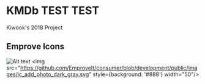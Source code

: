 # KMDb TEST TEST
Kiwook's 2018 Project 


## Emprove Icons

![Alt text](https://github.com/EmproveIt/consumer/blob/development/public/images/ic_add_photo_dark_gray.svg)
<img src="https://github.com/EmproveIt/consumer/blob/development/public/images/ic_add_photo_dark_gray.svg" style={background: '#888'} width="50"/>
